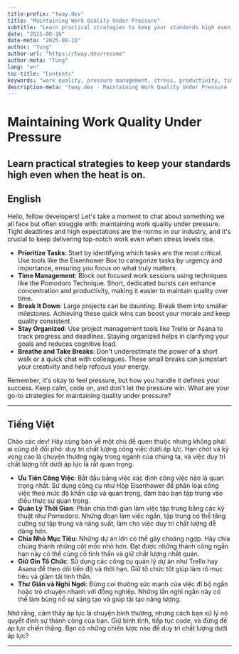 ```yaml
---
title-prefix: "tway.dev"
title: "Maintaining Work Quality Under Pressure"
subtitle: "Learn practical strategies to keep your standards high even when the heat is on."
date: "2025-08-16"
date-meta: "2025-08-16"
author: "Tung"
author-url: "https://tway.dev/resume"
author-meta: "Tung"
lang: "en"
toc-title: "Contents"
keywords: "work quality, pressure management, stress, productivity, time management"
description-meta: "tway.dev - Maintaining Work Quality Under Pressure - Learn practical strategies to keep your standards high even when the heat is on."
---
```


# Maintaining Work Quality Under Pressure
## Learn practical strategies to keep your standards high even when the heat is on.

## English
Hello, fellow developers! Let's take a moment to chat about something we all face but often struggle with: maintaining work quality under pressure. Tight deadlines and high expectations are the norms in our industry, and it's crucial to keep delivering top-notch work even when stress levels rise.

- **Prioritize Tasks**: Start by identifying which tasks are the most critical. Use tools like the Eisenhower Box to categorize tasks by urgency and importance, ensuring you focus on what truly matters.
- **Time Management**: Block out focused work sessions using techniques like the Pomodoro Technique. Short, dedicated bursts can enhance concentration and productivity, making it easier to maintain quality over time.
- **Break It Down**: Large projects can be daunting. Break them into smaller milestones. Achieving these quick wins can boost your morale and keep quality consistent.
- **Stay Organized**: Use project management tools like Trello or Asana to track progress and deadlines. Staying organized helps in clarifying your goals and reduces cognitive load.
- **Breathe and Take Breaks**: Don't underestimate the power of a short walk or a quick chat with colleagues. These small breaks can jumpstart your creativity and help refocus your energy.

Remember, it's okay to feel pressure, but how you handle it defines your success. Keep calm, code on, and don't let the pressure win. What are your go-to strategies for maintaining quality under pressure?

---

## Tiếng Việt
Chào các dev! Hãy cùng bàn về một chủ đề quen thuộc nhưng không phải ai cũng dễ đối phó: duy trì chất lượng công việc dưới áp lực. Hạn chót và kỳ vọng cao là chuyện thường ngày trong ngành của chúng ta, và việc duy trì chất lượng tốt dưới áp lực là rất quan trọng.

- **Ưu Tiên Công Việc**: Bắt đầu bằng việc xác định công việc nào là quan trọng nhất. Sử dụng công cụ như Hộp Eisenhower để phân loại công việc theo mức độ khẩn cấp và quan trọng, đảm bảo bạn tập trung vào điều thực sự quan trọng.
- **Quản Lý Thời Gian**: Phân chia thời gian làm việc tập trung bằng các kỹ thuật như Pomodoro. Những đoạn làm việc ngắn, tập trung có thể tăng cường sự tập trung và năng suất, làm cho việc duy trì chất lượng dễ dàng hơn.
- **Chia Nhỏ Mục Tiêu**: Những dự án lớn có thể gây choáng ngợp. Hãy chia chúng thành những cột mốc nhỏ hơn. Đạt được những thành công ngắn hạn này có thể củng cố tinh thần và giữ chất lượng nhất quán.
- **Giữ Gìn Tổ Chức**: Sử dụng các công cụ quản lý dự án như Trello hay Asana để theo dõi tiến độ và thời hạn. Giữ tổ chức tốt giúp làm rõ mục tiêu và giảm tải tinh thần.
- **Thư Giãn và Nghỉ Ngơi**: Đừng coi thường sức mạnh của việc đi bộ ngắn hoặc trò chuyện nhanh với đồng nghiệp. Những lần nghỉ ngắn này có thể làm bùng nổ sự sáng tạo và giúp tái tạo năng lượng.

Nhớ rằng, cảm thấy áp lực là chuyện bình thường, nhưng cách bạn xử lý nó quyết định sự thành công của bạn. Giữ bình tĩnh, tiếp tục code, và đừng để áp lực chiến thắng. Bạn có những chiến lược nào để duy trì chất lượng dưới áp lực?

---